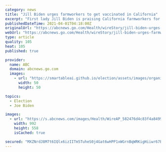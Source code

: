 ```yaml
---
category: news
title: "Jill Biden urges farmworkers to get vaccinated in California"
excerpt: "First lady Jill Biden is praising California farmworkers for their persistence during the pandemic and urging them to get vaccinated"
publishedDateTime: 2021-04-01T04:18:00Z
originalUrl: "https://abcnews.go.com/Health/wireStory/jill-biden-urges-farmworkers-vaccinated-california-76800132"
webUrl: "https://abcnews.go.com/Health/wireStory/jill-biden-urges-farmworkers-vaccinated-california-76800132"
type: article
quality: 105
heat: 105
published: true

provider:
  name: ABC
  domain: abcnews.go.com
  images:
    - url: "https://smartableai.github.io/election/assets/images/organizations/abcnews.go.com-50x50.jpg"
      width: 50
      height: 50

topics:
  - Election
  - Joe Biden

images:
  - url: "https://s.abcnews.com/images/Health/WireAP_582476d4c83f4a849953260173f0be01_16x9_992.jpg"
    width: 992
    height: 558
    isCached: true

secured: "MXZNrdJ8M7t6IQlx6izIITm5TuheS0j4Gat6wHPP1xWGrnBqWRKigHiiwr67EuXs9EUibtLi37B7kbk1MOlD+2vjzIvpcjW/bh0++XLYcTj+1JNmt8PpF0oav09U3b9mBb1EMt7VoWuXSYraLLThpUg0D9zFt0H3AiFE4+gbHKZ+KD/Ak1VbeDBc9ZY0cSxV9HJoQ/yUo2Fk+jmqWLnPElXSuK7k9ATxuH9PCVkW7jLwysXhSK6BIHgOF9oTSyYpZ1PpwUNlN1PEcGqCKWBHcRZ0hcOXl+XwWIXR7SDVu3u+/0iKAZaKRgqGi9r3nWLnGmscEnFha/e7KaxYluu+FRv2MmD2dEfPQToRWcvhXZc=;m6FMl7zJz+lNMQgfJRTl1g=="
---
```


